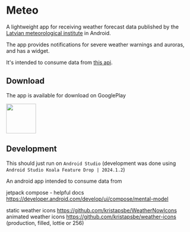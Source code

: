 # Meteo

A lightweight app for receiving weather forecast data published by the [Latvian meteorological institute](https://videscentrs.lvgmc.lv/) in Android.

The app provides notifications for severe weather warnings and auroras, and has a widget.

It's intended to consume data from [this api](https://github.com/kristapsbe/meteo_server).

## Download

The app is available for download on GooglePlay

[<img src="https://play.google.com/intl/en_us/badges/images/generic/en-play-badge.png"
     height="80">](https://play.google.com/store/apps/details?id=lv.kristapsbe.meteo_android)

## Development

This should just run on `Android Studio` (development was done using `Android Studio Koala Feature Drop | 2024.1.2`)

An android app intended to consume data from 

jetpack compose - helpful docs
https://developer.android.com/develop/ui/compose/mental-model

static weather icons https://github.com/kristapsbe/WeatherNowIcons
animated weather icons https://github.com/kristapsbe/weather-icons (production, filled, lottie or 256)
